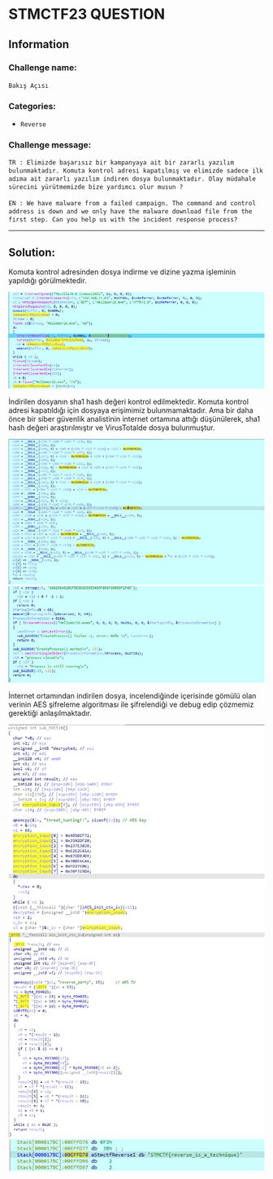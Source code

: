 # STMCTF23 QUESTION

## Information
### Challenge name: 

`Bakış Açısı`

### Categories:
 - `Reverse`

### Challenge message:
```
TR : Elimizde başarısız bir kampanyaya ait bir zararlı yazılım bulunmaktadır. Komuta kontrol adresi kapatılmış ve elimizde sadece ilk adıma ait zararlı yazılım indiren dosya bulunmaktadır. Olay müdahale sürecini yürütmemizde bize yardımcı olur musun ?

EN : We have malware from a failed campaign. The command and control address is down and we only have the malware download file from the first step. Can you help us with the incident response process?

```

---

## Solution:

Komuta kontrol adresinden dosya indirme ve dizine yazma işleminin yapıldığı görülmektedir.

![Image](solution/1.jpg)

İndirilen dosyanın sha1 hash değeri kontrol edilmektedir. Komuta kontrol adresi kapatıldığı için dosyaya erişimimiz bulunmamaktadır. Ama bir daha önce bir siber güvenlik analistinin internet ortamına attığı düşünülerek, sha1 hash değeri araştırılmıştır ve VirusTotalde dosya bulunmuştur.

![Image](solution/sha1.jpg)
![Image](solution/2.jpg)

İnternet ortamından indirilen dosya, incelendiğinde içerisinde gömülü olan verinin AES şifreleme algoritması ile şifrelendiği ve debug edip çözmemiz gerektiği anlaşılmaktadır.

![Image](solution/3.jpg)
![Image](solution/4.jpg)
![Image](solution/5.jpg)
